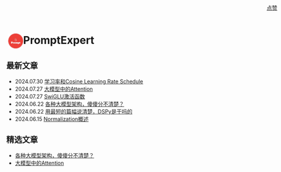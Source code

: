 # <img src="images/logo.jpg" alt="Logo" style="width: 40px; height: auto; vertical-align: middle; margin-left: 5px;">PromptExpert



## 最新文章   
- 2024.07.30 [学习率和Cosine Learning Rate Schedule](llm_foundation/cos_lr_schedule.md)
- 2024.07.27 [大模型中的Attention](llm_foundation/llm_attention.md)
- 2024.07.27 [SwiGLU激活函数](llm_foundation/swiglu.md)
- 2024.06.22 [各种大模型架构，傻傻分不清楚？](llm_architecture.md)
- 2024.06.22 [用最短的篇幅说清楚，DSPy是干吗的](dspy_intro.md)
- 2024.06.15 [Normalization概述](llm_foundation/norm.md)

## 精选文章
- [各种大模型架构，傻傻分不清楚？](llm_architecture.md)
- [大模型中的Attention](llm_foundation/llm_attention.md)








<div style="position: absolute; top: 10px; right: 10px;">
  <a class="github-button" href="https://github.com/PromptExpert/blogs" data-icon="octicon-star" data-show-count="true" aria-label="Star YOUR_GITHUB_USERNAME/YOUR_REPO_NAME on GitHub">点赞</a>
</div>

<script async defer src="https://buttons.github.io/buttons.js"></script>